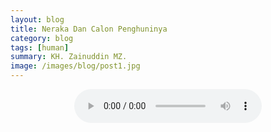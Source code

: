 ```yaml
---
layout: blog
title: Neraka Dan Calon Penghuninya
category: blog
tags: [human]  
summary: KH. Zainuddin MZ.
image: /images/blog/post1.jpg
---
```




<center><audio controls="controls">
  <source src="KH. Zainuddin MZ - Neraka.ogg" type="audio/ogg" />
Your browser does not support the audio element.
</audio></center>
